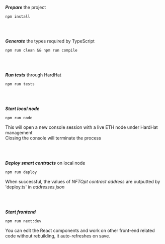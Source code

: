 **_Prepare_** the project

`npm install`

<br />
<br />

**_Generate_** the types required by TypeScript

`npm run clean && npm run compile`

<br />
<br />

**_Run tests_** through HardHat

`npm run tests`

<br />
<br />

**_Start local node_**

`npm run node`

This will open a new console session with a live ETH node under HardHat management
<br />
Closing the console will terminate the process

<br />
<br />

**_Deploy smart contracts_** on local node

`npm run deploy`

When successful, the values of _NFTOpt contract address_ are outputted by 'deploy.ts' in _addresses.json_

<br />
<br />

**_Start frontend_**

`npm run next:dev`

You can edit the React components and work on other front-end related code without rebuilding, it auto-refreshes on save.
